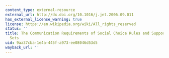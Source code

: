 ```yaml
---
content_type: external-resource
external_url: http://dx.doi.org/10.1016/j.jet.2006.09.011
has_external_license_warning: true
license: https://en.wikipedia.org/wiki/All_rights_reserved
status: ''
title: The Communication Requirements of Social Choice Rules and Supporting Budget
  Sets
uid: 9aa37cba-1e4a-445f-a973-ee08046d53d5
wayback_url: ''
---
```

